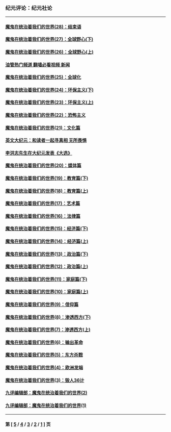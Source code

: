 ### 纪元评论：纪元社论
---
#### [魔鬼在统治着我们的世界(28)：结束语](../../pages/nsc422/n10936246.md?01140330) 
#### [魔鬼在统治着我们的世界(27)：全球野心(下)](../../pages/nsc422/n10928319.md?01140330) 
#### [魔鬼在统治着我们的世界(26)：全球野心(上)](../../pages/nsc422/n10900318.md?01140330) 
#### [油管热门频道 翻墙必看视频 新闻](ok?01140330)
#### [魔鬼在统治着我们的世界(25)：全球化](../../pages/nsc422/n10788205.md?01140330) 
#### [魔鬼在统治着我们的世界(24)：环保主义(下)](../../pages/nsc422/n10695307.md?01140330) 
#### [魔鬼在统治着我们的世界(23)：环保主义(上)](../../pages/nsc422/n10688613.md?01140330) 
#### [魔鬼在统治着我们的世界(22)：恐怖主义](../../pages/nsc422/n10614727.md?01140330) 
#### [魔鬼在统治着我们的世界(21)：文化篇](../../pages/nsc422/n10597706.md?01140330) 
#### [英文大纪元：和读者一起寻真相 无所畏惧](../../pages/nsc422/n12542027.md?01140330) 
#### [李洪志先生在大纪元发表《大选》](../../pages/nsc422/n12534746.md?01140330) 
#### [魔鬼在统治着我们的世界(20)：媒体篇](../../pages/nsc422/n10586579.md?01140330) 
#### [魔鬼在统治着我们的世界(19)：教育篇(下)](../../pages/nsc422/n10564808.md?01140330) 
#### [魔鬼在统治着我们的世界(18)：教育篇(上)](../../pages/nsc422/n10526970.md?01140330) 
#### [魔鬼在统治着我们的世界(17)：艺术篇](../../pages/nsc422/n10499093.md?01140330) 
#### [魔鬼在统治着我们的世界(16)：法律篇](../../pages/nsc422/n10485969.md?01140330) 
#### [魔鬼在统治着我们的世界(15)：经济篇(下)](../../pages/nsc422/n10469975.md?01140330) 
#### [魔鬼在统治着我们的世界(14)：经济篇(上)](../../pages/nsc422/n10457370.md?01140330) 
#### [魔鬼在统治着我们的世界(13)：政治篇(下)](../../pages/nsc422/n10448270.md?01140330) 
#### [魔鬼在统治着我们的世界(12)：政治篇(上)](../../pages/nsc422/n10444576.md?01140330) 
#### [魔鬼在统治着我们的世界(11)：家庭篇(下)](../../pages/nsc422/n10440961.md?01140330) 
#### [魔鬼在统治着我们的世界(10)：家庭篇(上)](../../pages/nsc422/n10435448.md?01140330) 
#### [魔鬼在统治着我们的世界(9)：信仰篇](../../pages/nsc422/n10432159.md?01140330) 
#### [魔鬼在统治着我们的世界(8)：渗透西方(下)](../../pages/nsc422/n10429603.md?01140330) 
#### [魔鬼在统治着我们的世界(7)：渗透西方(上)](../../pages/nsc422/n10426013.md?01140330) 
#### [魔鬼在统治着我们的世界(6)：输出革命](../../pages/nsc422/n10421536.md?01140330) 
#### [魔鬼在统治着我们的世界(5)：东方杀戮](../../pages/nsc422/n10417707.md?01140330) 
#### [魔鬼在统治着我们的世界(4)：欧洲发端](../../pages/nsc422/n10414890.md?01140330) 
#### [魔鬼在统治着我们的世界(3)：毁人36计](../../pages/nsc422/n10411583.md?01140330) 
#### [九评编辑部：魔鬼在统治着我们的世界(2)](../../pages/nsc422/n10410036.md?01140330) 
#### [九评编辑部：魔鬼在统治着我们的世界(1)](../../pages/nsc422/n10406825.md?01140330) 

---
#### 第 [ [5](./5.md?01140330) / [4](./4.md?01140330) / [3](./3.md?01140330) / [2](./2.md?01140330) / [1](./1.md?01140330) ] 页
